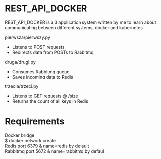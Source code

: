 # REST_API_DOCKER 
REST_API_DOCKER is a 3 application system written by me to learn about communicating between different systems, docker and kubernetes

pierwsza/pierwszy.py <br />
- Listens to POST requests <br />
- Redirects data from POSTs to Rabbitmq <br />

druga/drugi.py <br />
- Consumes Rabbitmq queue <br />
- Saves incoming data to Redis <br />
 
trzecia/trzeci.py <br />
- Listens to GET requests @ /size <br />
- Returns the count of all keys in Redis <br />


# Requirements <br />

Docker bridge <br />
$ docker network create <network-name> <br />
Redis port 6379 & name=redis by default  <br />
Rabbitmq  port 5672 & name=rabbitmq by defaul <br />
